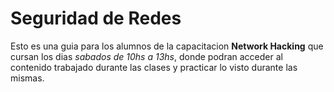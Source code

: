 # Seguridad de Redes

Esto es una guia para los alumnos de la capacitacion __Network Hacking__ que cursan los dias _sabados de 10hs a 13hs_, donde podran acceder al contenido trabajado durante las clases y practicar lo visto durante las mismas.
